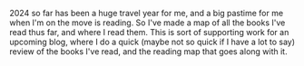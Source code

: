 2024 so far has been a huge travel year for me, and a big pastime for me when I'm on the move is reading. So I've made a map of all the books I've read thus far, and where I read them. This is sort of supporting work for an upcoming blog, where I do a quick (maybe not so quick if I have a lot to say) review of the books I've read, and the reading map that goes along with it. 